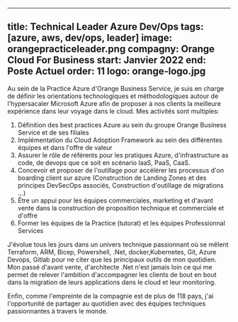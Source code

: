 
---
title: Technical Leader Azure Dev/Ops
tags: [azure, aws, dev/ops, leader]
image: orangepracticeleader.png
compagny: Orange Cloud For Business
start: Janvier 2022
end: Poste Actuel
order: 11
logo: orange-logo.jpg
---


Au sein de la Practice Azure d'Orange Business Service, je suis en charge de définir les orientations technologiques et méthodologiques autour de l'hypersacaler Microsoft Azure afin de proposer à nos clients la meilleure expérience dans leur voyage dans le cloud. Mes activités sont multiples:

1. Définition des best practices Azure au sein du groupe Orange Business Service et de ses filiales
2. Implémentation du Cloud Adoption Framework au sein des différentes équipes et dans l'offre de valeur
3. Assurer le rôle de référents pour les pratiques Azure, d'infrastructure as code, de devops que ce soit en scénario IaaS, PaaS, CaaS.
4. Concevoir et proposer de l'outillage pour accélérer les processus d'on boarding client sur azure (Construction de Landing Zones et des principes DevSecOps associés, Construction d'outillage de migrations ...)
5. Être un appui pour les équipes commerciales, marketing et d'avant vente dans la construction de proposition technique et commerciale et d'offre
6. Former les équipes de la Practice (tutorat) et les équipes Professionnal Services

J'évolue tous les jours dans un univers technique passionnant où se mêlent Terraform, ARM, Bicep, Powershell, .Net, docker,Kubernetes, Git, Azure Devops, Gitlab pour ne citer que les principaux outils de mon quotidien. Mon passé d'avant vente, d'architecte .Net n'est jamais loin ce qui me permet de relever l'ambition d'accompagner les clients de bout en bout dans la migration de leurs applications dans le cloud et leur monitoring.

Enfin, comme l'empreinte de la compagnie est de plus de 118 pays, j'ai l'opportunité de partager au quotidien avec des équipes techniques passionnantes à travers le monde.